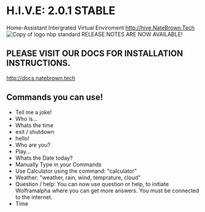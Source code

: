 # H.I.V.E: 2.0.1 STABLE #
Home-Assistant Intergrated Virtual Enviroment
http://hive.NateBrown.Tech
![Copy of logo nbp standard](https://user-images.githubusercontent.com/80300015/119251248-d2a1c500-bbf9-11eb-9053-7e356b2d548c.png)
RELEASE NOTES ARE NOW AVAILABLE!
## PLEASE VISIT OUR DOCS FOR INSTALLATION INSTRUCTIONS.
http://docs.natebrown.tech
## Commands you can use! ##

- Tell me a joke!
- Who is...
- Whats the time
- exit / shutdown
- hello!
- Who are you?
- Play... 
- Whats the Date today?
- Manually Type in your Commands
- Use Calculator using the command: "calculator"
- Weather: "weather, rain, wind, temprature, cloud"
- Question / help: You can now use question or help, to initiate Wolframalpha where you can get more answers. You must be connected to the internet.
- Time



